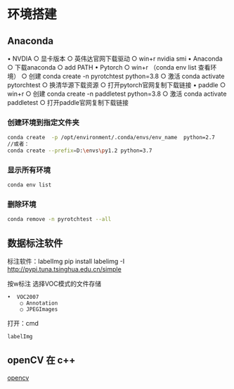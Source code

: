 # 环境搭建

## Anaconda
• NVDIA
	○ 显卡版本
	○ 英伟达官网下载驱动
	○ win+r nvidia smi
• Anaconda
	○ 下载anaconda
	○ add PATH
• Pytorch
	○ win+r （conda env list 查看环境）
	○ 创建 conda create -n pyrotchtest python=3.8
	○ 激活 conda activate pytorchtest
	○ 换清华源下载资源
	○ 打开pytorch官网复制下载链接
• paddle
	○ win+r
	○ 创建 conda create -n paddletest python=3.8
	○ 激活 conda activate paddletest
	○ 打开paddle官网复制下载链接

### 创建环境到指定文件夹
```bash
conda create  -p /opt/environment/.conda/envs/env_name  python=2.7
//或者：
conda create --prefix=D:\envs\py1.2 python=3.7
```

### 显示所有环境
```bash
conda env list
```

### 删除环境
```bash
conda remove -n pyrotchtest --all
```

## 数据标注软件
标注软件：labelImg
pip install labelimg -I http://pypi.tuna.tsinghua.edu.cn/simple

按w标注
选择VOC模式的文件存储

	•  VOC2007
		○ Annotation
		○ JPEGImages
		
打开：cmd
```bash
labelImg
```

## openCV 在 c++
[opencv](../机器视觉/opencv/c++中添加opencv.md)